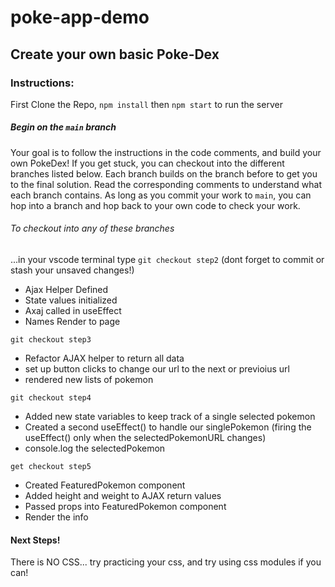 # poke-app-demo
## Create your own basic Poke-Dex
### Instructions: 

First Clone the Repo, `npm install` then `npm start` to run the server

##### Begin on the `main` branch
Your goal is to follow the instructions in the code comments, and build your own PokeDex!
If you get stuck, you can checkout into the different branches listed below.
Each branch builds on the branch before to get you to the final solution.
Read the corresponding comments to understand what each branch contains. As long as you commit your work to `main`, you can hop into a branch and hop back to your own code to check your work.

###### To checkout into any of these branches
...in your vscode terminal type `git checkout step2` (dont forget to commit or stash your unsaved changes!)
- Ajax Helper Defined
- State values initialized
- Axaj called in useEffect
- Names Render to page

`git checkout step3`
- Refactor AJAX helper to return all data
- set up button clicks to change our url to the next or previoius url
- rendered new lists of pokemon

`git checkout step4`
- Added new state variables to keep track of a single selected pokemon
- Created a second useEffect() to handle our singlePokemon (firing the useEffect() only when the selectedPokemonURL changes)
- console.log the selectedPokemon

`get checkout step5`
- Created FeaturedPokemon component
- Added height and weight to AJAX return values
- Passed props into FeaturedPokemon component
- Render the info

#### Next Steps! 

There is NO CSS... try practicing your css, and try using css modules if you can!
